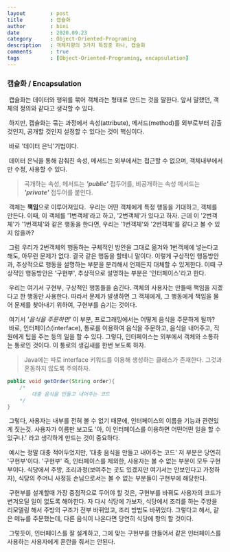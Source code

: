 ```yaml
---
layout        : post
title         : 캡슐화
author        : bini
date          : 2020.09.23
category      : Object-Oriented-Programing
description   : 객체지향의 3가지 특징중 하나, 캡슐화
comments      : true
tags          : [Object-Oriented-Programing, encapsulation]
---
```


### 캡슐화 / Encapsulation

&nbsp;캡슐화는 데이터와 행위를 묶어 객체라는 형태로 만드는 것을 말한다. 앞서 말했던, 객체의 정의와 같다고 생각할 수 있다.

&nbsp;하지만, 캡슐화는 묶는 과정에서 속성(attribute), 메서드(method)를 외부로부터 감출 것인지, 공개할 것인지 설정할 수 있다는 것이 핵심이다.

&nbsp;바로 '데이터 은닉'기법이다.

&nbsp;데이터 은닉을 통해 감춰진 속성, 메서드는 외부에서는 접근할 수 없으며, 객체내부에서만 수정, 사용할 수 있다.

> 곡개하는 속성, 메서드는 _**'public'**_ 접두어를, 비공개하는 속성 메서드는  _**'private'**_ 접두어를 붙인다. 

&nbsp;객체는 **책임**으로 이루어져있다.
&nbsp;우리는 어떤 객체에게 특정 행동을 기대하고, 객체를 만든다. 이때, 이 객체를 '1번객체'라고 하고, '2번객체'가 있다고 하자. 근데 이 '2번객체'가 '1번객체'와 같은 행동을 한다면, 우리는 '1번객체'와 '2번객체'를 같다고 볼 수 있지 않을까? 

&nbsp;그럼 우리가 2번객체의 행동하는 구체적인 방안을 그대로 옮겨와 1번객체에 넣는다고 해도, 아무런 문제가 없다. 결국 같은 행동을 할테니 말이다. 이렇게 구상적인 행동방안과,  추상적으로 행동을 설명하는 부분을 분리해서 언제든지 대체할 수 있게한다. 이때 구상적인 행동방안은 '구현부', 추상적으로 설명하는 부분은 '인터페이스'라고 한다.

&nbsp;우리는 여기서 구현부, 구상적인 행동들을 숨긴다. 객체의 사용자는 만들때 책임을 지겠다고 한 행동만 사용한다. 따라서 문제가 발생하면 그 객체에게, 그 행동에게 책임을 물어 문제를 찾아내기 위하여, 구현부를 숨기는 것이다.

&nbsp;여기서 _'음식을 주문하면'_ 이 부분, 프로그래밍에서는 어떻게 음식을 주문하게 될까?
&nbsp;바로, 인터페이스(interface), 통로를 이용하여 음식을 주문하고, 음식을 내어주고, 직원에게 팁을 주는 등의 일을 할 수 있다. 그렇다, 인터페이스는 외부에서 객체와 소통하는 통로인 것이다. 이 통로의 생김새를 한번 보도록 하자.

>  Java에는 따로 interface 키워드를 이용해 생성하는 클래스가 존재한다. 그것과 혼동하지 않도록 주의하자. 

```java
public void getOrder(String order){
	/*
		대충 음식을 만들고 내어주는 코드
	*/
}
```

&nbsp;그렇다, 사용자는 내부를 전혀 볼 수 없기 때문에, 인터페이스의 이름을 기능과 관련있게 짓는것. 사용자가 이름만 보고도 '아, 이 인터페이스를 이용하면 어떤어떤 일을 할 수 있구나.' 라고 생각하게 만드는 것이 중요하다.

&nbsp;예시는 정말 대충 적어두었지만, '대충 음식을 만들고 내어주는 코드' 저 부분은 당연히 '구현부'이다. '구현부' 즉, 인터페이스를 제외한, 사용자는 볼 수 없는 부분이 모두 구현부이다. 식당에서 주방, 조리과정(보여주는 곳도 있겠지만 여기서는 안보인다고 가정하자), 식당의 주머니 사정등 손님으로서는 볼 수 없는 부분들이 구현부에 해당한다.

&nbsp;구현부를 설계할때 가장 중점적으로 두어야 할 것은, 구현부를 바꿔도 사용자의 코드가 변겨오딜 일이 없도록 해야한다. 자 다시 식당에 가보자, 식당에서 조리를 하는 주방을 리모델링 해서 주방의 구조가 전부 바뀌었고, 조리 방법도 바뀌었다. 그렇다고 해서, 같은 메뉴를 주문했는데, 다른 음식이 나온다면 당연히 식당에 항의 할 것이다.

&nbsp;그렇듯이, 인터페이스를 잘 설계하고, 그에 맞는 구현부를 만들어서 같은 인터페이스를 사용하는 사용자에게 혼란을 줘서는 안된다.
